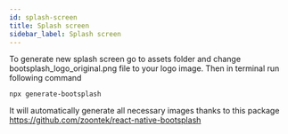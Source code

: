 ```yaml
---
id: splash-screen
title: Splash screen
sidebar_label: Splash screen
---
```


To generate new splash screen go to assets folder and change bootsplash_logo_original.png file to your logo image.
Then in terminal run following command 
```
npx generate-bootsplash
```  
It will automatically generate all necessary images thanks to this package https://github.com/zoontek/react-native-bootsplash
